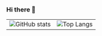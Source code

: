 ### Hi there 👋

| | |
|----|----|
|![GitHub stats](https://github-readme-stats.vercel.app/api?username=rib4n&show_icons=true&include_all_commits=true)|![Top Langs](https://github-readme-stats.vercel.app/api/top-langs/?username=rib4n&layout=compact)|

<!--
**rib4n/rib4n** is a ✨ _special_ ✨ repository because its `README.md` (this file) appears on your GitHub profile.

Here are some ideas to get you started:

- 🔭 I’m currently working on ...
- 🌱 I’m currently learning ...
- 👯 I’m looking to collaborate on ...
- 🤔 I’m looking for help with ...
- 💬 Ask me about ...
- 📫 How to reach me: ...
- 😄 Pronouns: ...
- ⚡ Fun fact: ...
-->
